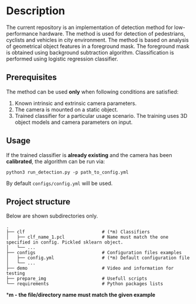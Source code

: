 # Description
The current repository is an implementation of detection method for low-performance hardware.
The method is used for detection of pedestrians, cyclists and vehicles in city environment.
The method is based on analysis of geometrical object features in a foreground mask. The foreground mask is obtained using background subtraction algorithm.
Classification is performed using logistic regression classifier.

## Prerequisites
The method can be used **only** when following conditions are satisfied:
1) Known intrinsic and extrinsic camera parameters.
2) The camera is mounted on a static object.
3) Trained classifier for a particular usage scenario. The training uses 3D object models and camera parameters on input.

## Usage
If the trained classifier is **already existing** and the camera has been **calibrated**, the algorithm can be run via:
```
python3 run_detection.py -p path_to_config.yml
```  
By default `configs/config.yml` will be used.

## Project structure
Below are shown subdirectories only. 

    .
    ├── clf                             # (*m) Classifiers
    │   ├── clf_name_1.pcl              # Name must match the one specified in config. Pickled sklearn object.
    │   └── ...
    ├── configs                         # Configuration files examples 
    │   ├── config.yml                  # (*m) Default configuration file
    │   └── ...
    ├── demo                            # Video and information for testing
    ├── prepare_img                     # Usefull scripts
    └── requirements                    # Python packages lists

***m - the file/directory name must match the given example**